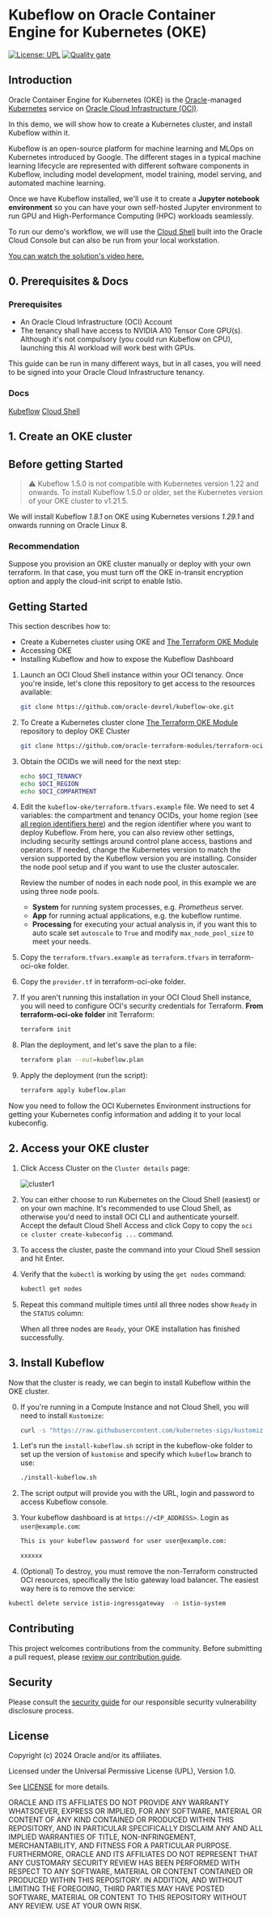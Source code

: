 # Kubeflow on Oracle Container Engine for Kubernetes (OKE)

[uri-Kubernetes]: https://Kubernetes.io/
[uri-oci]: https://cloud.oracle.com/cloud-infrastructure
[uri-oracle]: https://www.oracle.com

[![License: UPL](https://img.shields.io/badge/license-UPL-green)](https://img.shields.io/badge/license-UPL-green) [![Quality gate](https://sonarcloud.io/api/project_badges/quality_gate?project=oracle-devrel_kubeflow-oke)](https://sonarcloud.io/dashboard?id=oracle-devrel_kubeflow-oke)

## Introduction

Oracle Container Engine for Kubernetes (OKE) is the [Oracle][uri-oracle]-managed [Kubernetes][uri-Kubernetes] service on [Oracle Cloud Infrastructure (OCI)][uri-oci].

In this demo, we will show how to create a Kubernetes cluster, and install Kubeflow within it.

Kubeflow is an open-source platform for machine learning and MLOps on Kubernetes introduced by Google. The different stages in a typical machine learning lifecycle are represented with different software components in Kubeflow, including model development, model training, model serving, and automated machine learning.

Once we have Kubeflow installed, we'll use it to create a **Jupyter notebook environment** so you can have your own self-hosted Jupyter environment to run GPU and High-Performance Computing (HPC) workloads seamlessly.

To run our demo's workflow, we will use the [Cloud Shell](https://docs.oracle.com/en-us/iaas/Content/API/Concepts/devcloudshellintro.htm) built into the Oracle Cloud Console but can also be run from your local workstation.

[You can watch the solution's video here.](https://youtu.be/Cc90XzwZ3fQ)

## 0. Prerequisites & Docs

### Prerequisites

- An Oracle Cloud Infrastructure (OCI) Account
- The tenancy shall have access to NVIDIA A10 Tensor Core GPU(s). Although it's not compulsory (you could run Kubeflow on CPU), launching this AI workload will work best with GPUs.

This guide can be run in many different ways, but in all cases, you will need to be signed into your Oracle Cloud Infrastructure tenancy.

### Docs

[Kubeflow](https://www.kubeflow.org/)
[Cloud Shell](https://docs.oracle.com/en-us/iaas/Content/API/Concepts/devcloudshellintro.htm)

## 1. Create an OKE cluster


## Before getting Started

> ⚠️ Kubeflow 1.5.0 is not compatible with Kubernetes version 1.22 and onwards. To install Kubeflow 1.5.0 or older, set the Kubernetes version of your OKE cluster to v1.21.5.

We will install Kubeflow *1.8.1* on OKE using Kubernetes versions *1.29.1* and onwards running on Oracle Linux 8.

### Recommendation

Suppose you provision an OKE cluster manually or deploy with your own terraform. In that case, you must turn off the OKE in-transit encryption option and apply the cloud-init script to enable Istio.

## Getting Started

This section describes how to:

- Create a Kubernetes cluster using OKE and [The Terraform OKE Module](https://github.com/oracle-terraform-modules/terraform-oci-oke)
- Accessing OKE
- Installing Kubeflow and how to expose the Kubeflow Dashboard

1. Launch an OCI Cloud Shell instance within your OCI tenancy. Once you're inside, let's clone this repository to get access to the resources available:

    ```bash
    git clone https://github.com/oracle-devrel/kubeflow-oke.git
    ```
2. To Create a Kubernetes cluster clone [The Terraform OKE Module](https://github.com/oracle-terraform-modules/terraform-oci-oke) repository to deploy OKE Cluster
    ```bash
    git clone https://github.com/oracle-terraform-modules/terraform-oci-oke.git
    ```
3. Obtain the OCIDs we will need for the next step:

    ```bash
    echo $OCI_TENANCY
    echo $OCI_REGION
    echo $OCI_COMPARTMENT
    ```

4. Edit the `kubeflow-oke/terraform.tfvars.example` file. We need to set 4 variables: the compartment and tenancy OCIDs, your home region (see [all region identifiers here](https://docs.oracle.com/en-us/iaas/Content/General/Concepts/regions.htm)) and the region identifier where you want to deploy Kubeflow. From here, you can also review other settings, including security settings around control plane access, bastions and operators. If needed, change the Kubernetes version to match the version supported by the Kubeflow version you are installing. Consider the node pool setup and if you want to use the cluster autoscaler.

    Review the number of nodes in each node pool, in this example we are using three node pools.

    - **System** for running system processes, e.g. *Prometheus* server.
    - **App** for running actual applications, e.g. the kubeflow runtime.
    - **Processing** for executing your actual analysis in, if you want this to auto scale set `autoscale` to `True` and modify `max_node_pool_size` to meet your needs.

5. Copy the `terraform.tfvars.example` as `terraform.tfvars` in terraform-oci-oke folder.
6. Copy the `provider.tf` in terraform-oci-oke folder.

    <!-- - Replace the first provider region with the name of the region you want to create the OKE cluster in, replace the second provider region with the name of your home region (there are comments indicating which one to change to what). -->

7. If you aren't running this installation in your OCI Cloud Shell instance, you will need to configure  OCI's security credentials for Terraform. **From terraform-oci-oke folder** init Terraform:

    ```bash
    terraform init
    ```

8. Plan the deployment, and let's save the plan to a file:

    ```bash
    terraform plan --out=kubeflow.plan
    ```

9. Apply the deployment (run the script):

    ```bash
    terraform apply kubeflow.plan
    ```

Now you need to follow the OCI Kubernetes Environment instructions for getting your Kubernetes config information and adding it to your local kubeconfig.

## 2. Access your OKE cluster

1. Click Access Cluster on the `Cluster details` page:

    ![cluster1](images/AccessCluster.png)

2. You can either choose to run Kubernetes on the Cloud Shell (easiest) or on your own machine. It's recommended to use Cloud Shell, as otherwise you'd need to install OCI CLI and authenticate yourself. Accept the default Cloud Shell Access and click Copy to copy the `oci ce cluster create-kubeconfig ...` command.

3. To access the cluster, paste the command into your Cloud Shell session and hit Enter.

4. Verify that the `kubectl` is working by using the `get nodes` command:

    ```bash
    kubectl get nodes
    ```

5. Repeat this command multiple times until all three nodes show `Ready` in the `STATUS` column:

    When all three nodes are `Ready`, your OKE installation has finished successfully.

## 3. Install Kubeflow

Now that the cluster is ready, we can begin to install Kubeflow within the OKE cluster.

0. If you're running in a Compute Instance and not Cloud Shell, you will need to install `Kustomize`:

    ```bash
    curl -s "https://raw.githubusercontent.com/kubernetes-sigs/kustomize/master/hack/install_kustomize.sh"  | bash
    ```

1. Let's run the `install-kubeflow.sh` script in the kubeflow-oke folder to set up the version of `kustomise` and specify which `kubeflow` branch to use:

    ```bash
    ./install-kubeflow.sh
    ```

2. The script output will provide you with the URL, login and password to access Kubeflow console.

3. Your kubeflow dashboard is at `https://<IP_ADDRESS>`. Login as `user@example.com`:

    ```bash
    This is your kubeflow password for user user@example.com:

    xxxxxx
    ```

4. (Optional) To destroy, you must remove the non-Terraform constructed OCI resources, specifically the Istio gateway load balancer. The easiest way here is to remove the service:

  ```bash
  kubectl delete service istio-ingressgateway  -n istio-system
  ```

## Contributing

<!-- If your project has specific contribution requirements, update the
    CONTRIBUTING.md file to ensure those requirements are clearly explained. -->

This project welcomes contributions from the community. Before submitting a pull
request, please [review our contribution guide](./CONTRIBUTING.md).

## Security

Please consult the [security guide](./SECURITY.md) for our responsible security
vulnerability disclosure process.

## License

Copyright (c) 2024 Oracle and/or its affiliates.

Licensed under the Universal Permissive License (UPL), Version 1.0.

See [LICENSE](LICENSE) for more details.

ORACLE AND ITS AFFILIATES DO NOT PROVIDE ANY WARRANTY WHATSOEVER, EXPRESS OR IMPLIED, FOR ANY SOFTWARE, MATERIAL OR CONTENT OF ANY KIND CONTAINED OR PRODUCED WITHIN THIS REPOSITORY, AND IN PARTICULAR SPECIFICALLY DISCLAIM ANY AND ALL IMPLIED WARRANTIES OF TITLE, NON-INFRINGEMENT, MERCHANTABILITY, AND FITNESS FOR A PARTICULAR PURPOSE.  FURTHERMORE, ORACLE AND ITS AFFILIATES DO NOT REPRESENT THAT ANY CUSTOMARY SECURITY REVIEW HAS BEEN PERFORMED WITH RESPECT TO ANY SOFTWARE, MATERIAL OR CONTENT CONTAINED OR PRODUCED WITHIN THIS REPOSITORY. IN ADDITION, AND WITHOUT LIMITING THE FOREGOING, THIRD PARTIES MAY HAVE POSTED SOFTWARE, MATERIAL OR CONTENT TO THIS REPOSITORY WITHOUT ANY REVIEW. USE AT YOUR OWN RISK.


